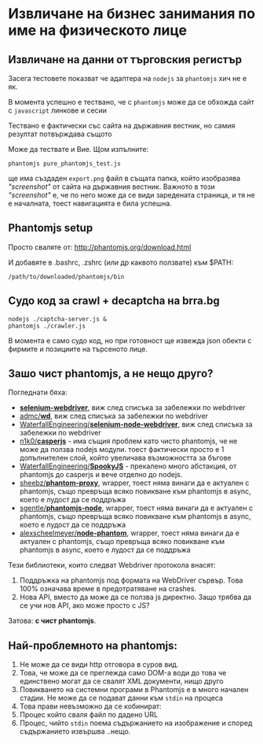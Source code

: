 # Извличане на бизнес занимания по име на физическото лице
## Извличане на данни от търговския регистър
Засега тестовете показват че адаптера на `nodejs` за `phantomjs` хич не е як.

В момента успешно е тествано, че с `phantomjs` може да се обхожда сайт с `javascript` линкове и сесии

Тествано е фактически със сайта на държавния вестник, но самия резултат потвърждава същото

Може да тествате и Вие. Щом изпълните:
```
phantomjs pure_phantomjs_test.js
```

ще има създаден `export.png` файл в същата папка, който изобразява *"screenshot"* от сайта на държавния вестник. Важното в този *"screenshot"* е, че по него може да се види заредената страница, и тя не е началната, тоест навигацията е била успешна.

## Phantomjs setup

Просто сваляте от:
http://phantomjs.org/download.html

И добавяте в .bashrc, .zshrc  (или др каквото ползвате) към $PATH:

```
/path/to/downloaded/phantomjs/bin
```


## Судо код за crawl + decaptcha на brra.bg

```
nodejs ./captcha-server.js &
phantomjs ./crawler.js
```

В момента е само судо код, но при готовност ще извежда json обекти с фирмите и позициите на търсеното лице.


## Зашо чист phantomjs, а не нещо друго?

Погледнати бяха:

 - [**selenium-webdriver**](https://code.google.com/p/selenium/wiki/WebDriverJs), виж след списъка за забележки по webdriver
 - [admc/**wd**](https://github.com/admc/wd), виж след списъка за забележки по webdriver
 - [WaterfallEngineering/**selenium-node-webdriver**](https://github.com/WaterfallEngineering/selenium-node-webdriver), виж след списъка за забележки по webdriver
 - [n1k0/**casperjs**](https://github.com/n1k0/casperjs) - има същия проблем като чисто phantomjs, че не може да ползва nodejs модули. тоест фактически просто е 1 допълнителен слой, който увеличава възможността за бъгове
 - [WaterfallEngineering/**SpookyJS**](https://github.com/WaterfallEngineering/SpookyJS) - прекалено много абстакция, от phantomjs до casperjs и вече отделно до nodejs.
 - [sheebz/**phantom-proxy**](https://github.com/sheebz/phantom-proxy), wrapper, тоест няма винаги да е актуален с phantomjs, също превръща всяко повикване към phantomjs в async, което е лудост да се поддръжа
 - [sgentle/**phantomjs-node**](https://github.com/sgentle/phantomjs-node), wrapper, тоест няма винаги да е актуален с phantomjs, също превръща всяко повикване към phantomjs в async, което е лудост да се поддръжа
 - [alexscheelmeyer/**node-phantom**](https://github.com/alexscheelmeyer/node-phantom), wrapper, тоест няма винаги да е актуален с phantomjs, също превръща всяко повикване към phantomjs в async, което е лудост да се поддръжа

Тези библиотеки, които следват Webdriver протокола внасят:
 1. Поддръжка на phantomjs под формата на WebDriver сървър. Това 100% означава време в предотратяване на crashes.
 1. Нова API, вместо да може да се ползва js директно. Защо трябва да се учи нов API, ако може просто с JS?

Затова: **с чист phantomjs**.

## Най-проблемното на phantomjs:

1. Не може да се види http отговора в суров вид.
1. Това, че може да се преглежда само DOM-а води до това че единствено могат да се свалят XML документи, нищо друго
1. Повикването на системни програми в Phantomjs е в много начален стадии. Не може да се подават данни към `stdin` на процеса
1. Това прави невъзможно да се кобинират:
  1. Процес който сваля файл по дадено URL
  1. Процес, чийто `stdin` поема съдържанието на изображение и според съдържанието извършва ..нещо.

